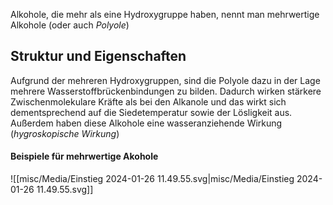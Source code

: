 Alkohole, die mehr als eine Hydroxygruppe haben, nennt man mehrwertige Alkohole (oder auch *Polyole*) 

## Struktur und Eigenschaften 

Aufgrund der mehreren Hydroxygruppen, sind die Polyole dazu in der Lage mehrere Wasserstoffbrückenbindungen zu bilden.  Dadurch wirken stärkere Zwischenmolekulare Kräfte als bei den Alkanole und das wirkt sich dementsprechend auf die Siedetemperatur sowie der Lösligkeit aus. 
Außerdem haben diese Alkohole eine wasseranziehende Wirkung (*hygroskopische Wirkung*)

#### Beispiele für mehrwertige Akohole 
![[misc/Media/Einstieg 2024-01-26 11.49.55.svg|misc/Media/Einstieg 2024-01-26 11.49.55.svg]]